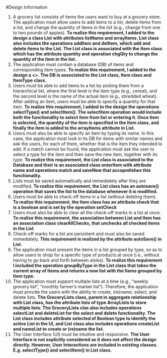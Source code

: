#Design Information
1. A grocery list consists of items the users want to buy at a grocery store. The application must allow users to add items to a list, delete items from a list, and change the quantity of items in the list (e.g., change from one to two pounds of apples). **To realize this requirement, I added to the design a class List with attributes listName and arrayItems. List class also includes the operations addItem and delItem, which add and delete items to the List. The List class is associated with the Item class which has the attribute quantity and operation chgQty to change the quantity of the item in the list.**
2. The application must contain a database (DB) of items and corresponding item types. **To realize this requirement, I added to the design a <<Database>>. The DB is associated to the List class, Item class and ItemType class.** 
3. Users must be able to add items to a list by picking them from a hierarchical list, where the first level is the item type (e.g., cereal), and the second level is the name of the actual item (e.g., shredded wheat). After adding an item, users must be able to specify a quantity for that item. **To realize this requirement, I added to the design the operations selectType() and selectItem(). The selectItem operation would include both the functionality to select item from list or entering it. Once item is selected, the quantity of the item is specified in the Item class, and finally the item is added to the arrayItems attribute in List.**
4. Users must also be able to specify an item by typing its name. In this case, the application must look in its DB for items with similar names and ask the users, for each of them, whether that is the item they intended to add. If a match cannot be found, the application must ask the user to select a type for the item and then save the new item, together with its type. **To realize this requirement, the List class is associated to the Database and their is an associated class enterItem with attribute name and operations match and saveNew that accopmlishes this functionality.**
5. Lists must be saved automatically and immediately after they are modified. **To realize this requirement, the List class has an autosave() operation that saves the list to the database whenever it is modified.**
6. Users must be able to check off items in a list (without deleting them). **To realize this requirement, the Item class has an attribute check that is a boolean and is set by the operation setCheck**
7. Users must also be able to clear all the check-off marks in a list at once. **To realize this requirement, the association between List and Item has an association class clearAllChecks, that unchecks all checked items in the List**
8. Check-off marks for a list are persistent and must also be saved immediately. **This requirement is realized by the attribute autoSave() in List.**
9. The application must present the items in a list grouped by type, so as to allow users to shop for a specific type of products at once (i.e., without having to go back and forth between aisles). **To realize this requirement I included the operation groupByType in the List class that takes the current array of Items and returns a new list with the Items grouped by Item type.**
10. The application must support multiple lists at a time (e.g., “weekly grocery list”, “monthly farmer’s market list”). Therefore, the application must provide the users with the ability to create, (re)name, select, and delete lists. **The GroceryLists class, parent in aggregate relationship with List class, has the attribute lists of type ArrayLists to store multiple lists. The GroceryLists clas also includes operations selectList and deleteList for the select and delete functionality. The List class includes attribute selected of Boolean type to identify the active List in the UI, and List class also includes operations createList and nameList to create or (re)name the list.**
11. The User Interface (UI) must be intuitive and responsive. **The User Interface is not explicitly considered as it does not affect the design directly. However, User Interactions are included in existing classes. E.g. selectType() and selectItem() in List class.**




